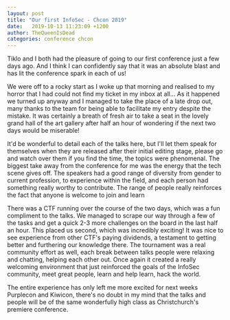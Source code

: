 ```yaml
---
layout: post
title: "Our first InfoSec - Chcon 2019"
date:   2019-10-13 11:23:09 +1200
author: TheQueenIsDead
categories: conference chcon
---
```


Tiklo and I both had the pleasure of going to our first conference just a few days ago.
And I think I can confidently say that it was an absolute blast and has lit the conference spark in each of us! 

We were off to a rocky start as I woke up that morning and realised to my horror
that I had could not find my ticket in my inbox at all...
As it happened we turned up anyway and I managed to take the place of a late drop out,
many thanks to the team for being able to facilitate my entry despite the mistake.
It was certainly a breath of fresh air to take a seat in the lovely grand hall of the art gallery after
half an hour of wondering if the next two days would be miserable!

It'd be wonderful to detail each of the talks here, but I'll let them speak for themselves when they are released
after their initial editing stage, please go and watch over them if you find the time,
the topics were phenomenal. The biggest take away from the conference for me was the energy that the tech scene gives
off. The speakers had a good range of diversity from gender to current profession, to experience within the field,
and each person had something really worthy to contribute. The range of people really reinforces the fact that
anyone is welcome to join and learn  

There was a CTF running over the course of the two days, which was a fun compliment to the talks.
We managed to scrape our way through a few of the tasks and get a quick 2-3 more challenges on the
board in the last half an hour. This placed us second, which was incredibly exciting!
It was nice to see experience from other CTF's paying dividends, a testament to getting better and
furthering our knowledge there. The tournament was a real community effort as well, each break
between talks people were relaxing and chatting, helping each other out. Once again it created a
really welcoming environment that just reinforced the goals of the InfoSec community, meet great
people, learn and help learn, hack the world.

The entire experience has only left me more excited for next weeks Purplecon and Kiwicon,
there's no doubt in my mind that the talks and people will be of the same wonderfully high class
as Christchurch's premiere conference.